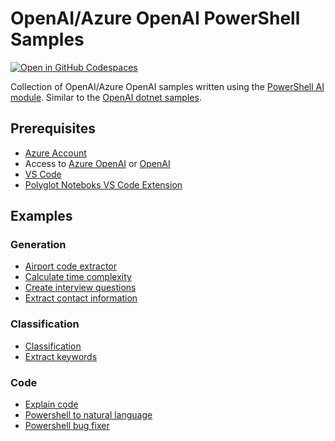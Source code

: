 # OpenAI/Azure OpenAI PowerShell Samples

[![Open in GitHub Codespaces](https://github.com/codespaces/badge.svg)](https://codespaces.new/dfinke/openai-powershell-samples?quickstart=1)

Collection of OpenAI/Azure OpenAI samples written using the [PowerShell AI module](https://github.com/dfinke/PowerShellAI). Similar to the [OpenAI dotnet samples](https://github.com/Azure-Samples/openai-dotnet-samples).

## Prerequisites

- [Azure Account](https://aka.ms/free)
- Access to [Azure OpenAI](https://learn.microsoft.com/azure/cognitive-services/openai/how-to/create-resource?pivots=web-portal) or [OpenAI](https://openai.com/)
- [VS Code](https://code.visualstudio.com/Download)
- [Polyglot Noteboks VS Code Extension](https://marketplace.visualstudio.com/items?itemName=ms-dotnettools.dotnet-interactive-vscode)

## Examples

### Generation

- [Airport code extractor](./OpenAI-Samples/airport-code-extractor.ipynb)
- [Calculate time complexity](./OpenAI-Samples/calculate-time-complexity.ipynb)
- [Create interview questions](./OpenAI-Samples/create-interview-questions.ipynb)
- [Extract contact information](./OpenAI-Samples/extract-contact-information.ipynb)


### Classification

- [Classification](./OpenAI-Samples/classification.ipynb)
- [Extract keywords](./OpenAI-Samples/extract-keywords.ipynb)

### Code 

- [Explain code](./OpenAI-Samples/explain-code.ipynb)
- [Powershell to natural language](./OpenAI-Samples/powershell-to-natural-language.ipynb)
- [Powershell bug fixer](./OpenAI-Samples/powershell-bug-fixer.ipynb)